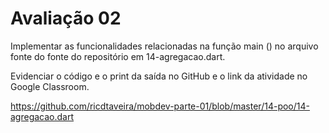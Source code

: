# Avaliação 02

Implementar as funcionalidades relacionadas na função main () no arquivo fonte do fonte do repositório em 14-agregacao.dart.

Evidenciar o código e o print da saída no GitHub e o link da atividade no Google Classroom.

https://github.com/ricdtaveira/mobdev-parte-01/blob/master/14-poo/14-agregacao.dart

